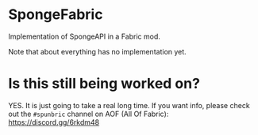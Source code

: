 # SpongeFabric
Implementation of SpongeAPI in a Fabric mod.

Note that about everything has no implementation yet.

# Is this still being worked on?

YES. It is just going to take a real long time. If you want info, please check out the `#spunbric` channel on AOF (All Of Fabric): https://discord.gg/6rkdm48
